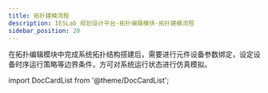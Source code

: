 ```yaml
---
title: 拓扑建模流程
description: IESLab 规划设计平台-拓扑编辑模块-拓扑建模流程
sidebar_position: 20
---
```



在拓扑编辑模块中完成系统拓扑结构搭建后，需要进行元件设备参数绑定，设定设备时序运行策略等边界条件，方可对系统运行状态进行仿真模拟。



import DocCardList from '@theme/DocCardList';

<DocCardList />